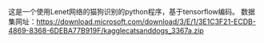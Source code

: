 这是一个使用Lenet网络的猫狗识别的python程序，基于tensorflow编码。
数据集网址：https://download.microsoft.com/download/3/E/1/3E1C3F21-ECDB-4869-8368-6DEBA77B919F/kagglecatsanddogs_3367a.zip 

